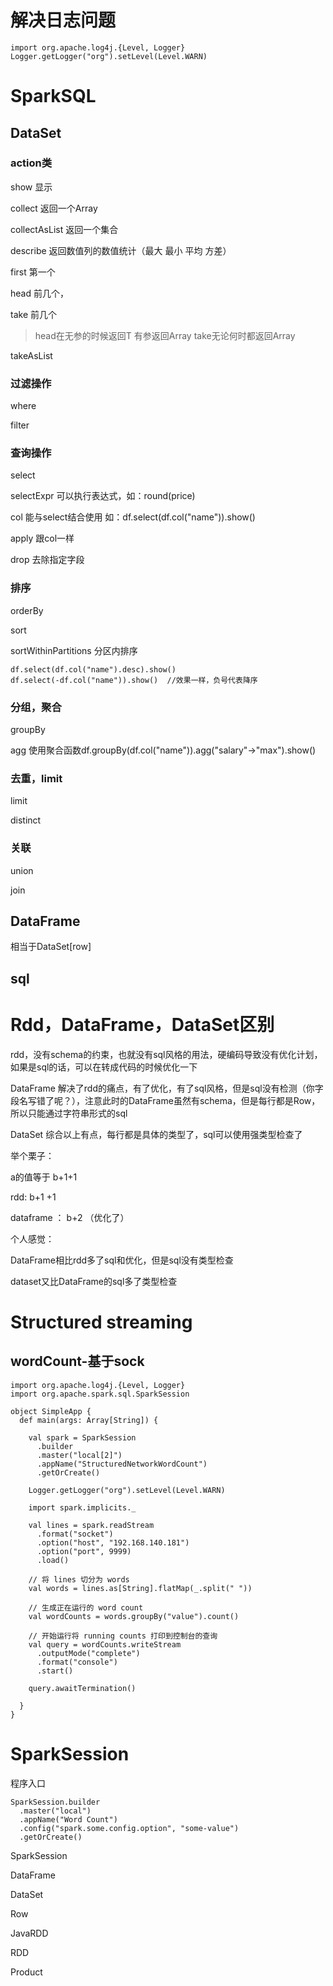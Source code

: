 # 解决日志问题

```
import org.apache.log4j.{Level, Logger}
Logger.getLogger("org").setLevel(Level.WARN)
```
# SparkSQL

## DataSet

### action类

show	显示

collect	返回一个Array

collectAsList	返回一个集合

describe		返回数值列的数值统计（最大 最小 平均 方差）

first	第一个

head	前几个，

take 前几个

> head在无参的时候返回T 有参返回Array   take无论何时都返回Array

takeAsList

### 过滤操作

where

filter

### 查询操作

select

selectExpr	可以执行表达式，如：round(price)

col		能与select结合使用 如：df.select(df.col("name")).show()

apply	跟col一样

drop	去除指定字段



### 排序

orderBy

sort

sortWithinPartitions 分区内排序

```
df.select(df.col("name").desc).show()
df.select(-df.col("name")).show()  //效果一样，负号代表降序
```

### 分组，聚合

groupBy

agg	使用聚合函数df.groupBy(df.col("name")).agg("salary"->"max").show()

### 去重，limit

limit

distinct

### 关联

union

join



## DataFrame

相当于DataSet[row]

## sql





# Rdd，DataFrame，DataSet区别

rdd，没有schema的约束，也就没有sql风格的用法，硬编码导致没有优化计划，如果是sql的话，可以在转成代码的时候优化一下

DataFrame 解决了rdd的痛点，有了优化，有了sql风格，但是sql没有检测（你字段名写错了呢？），注意此时的DataFrame虽然有schema，但是每行都是Row，所以只能通过字符串形式的sql



DataSet 综合以上有点，每行都是具体的类型了，sql可以使用强类型检查了



举个栗子：

a的值等于 b+1+1

rdd:   b+1  +1

dataframe ： b+2  （优化了）

个人感觉：

DataFrame相比rdd多了sql和优化，但是sql没有类型检查

dataset又比DataFrame的sql多了类型检查



# Structured streaming

## wordCount-基于sock

```
import org.apache.log4j.{Level, Logger}
import org.apache.spark.sql.SparkSession

object SimpleApp {
  def main(args: Array[String]) {

    val spark = SparkSession
      .builder
      .master("local[2]")
      .appName("StructuredNetworkWordCount")
      .getOrCreate()

    Logger.getLogger("org").setLevel(Level.WARN)

    import spark.implicits._

    val lines = spark.readStream
      .format("socket")
      .option("host", "192.168.140.181")
      .option("port", 9999)
      .load()

    // 将 lines 切分为 words
    val words = lines.as[String].flatMap(_.split(" "))

    // 生成正在运行的 word count
    val wordCounts = words.groupBy("value").count()

    // 开始运行将 running counts 打印到控制台的查询
    val query = wordCounts.writeStream
      .outputMode("complete")
      .format("console")
      .start()

    query.awaitTermination()

  }
}
```



# SparkSession

程序入口

```
SparkSession.builder
  .master("local")
  .appName("Word Count")
  .config("spark.some.config.option", "some-value")
  .getOrCreate()
```









SparkSession

DataFrame

DataSet

Row

JavaRDD

RDD

Product

